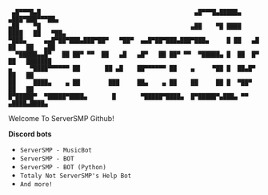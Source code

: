 ```
 ▄█▀▀▀█▄█                                           ▄█▀▀▀█▄█████▄     ▄███▀███▀▀▀██▄ 
▄██    ▀█                                          ▄██    ▀█ ████    ████   ██   ▀██▄
▀███▄     ▄▄█▀██▀███▄███▀██▀   ▀██▀  ▄▄█▀██▀███▄███▀███▄     █ ██   ▄█ ██   ██   ▄██ 
  ▀█████▄▄█▀   ██ ██▀ ▀▀  ██   ▄█   ▄█▀   ██ ██▀ ▀▀  ▀█████▄ █  ██  █▀ ██   ███████  
▄     ▀████▀▀▀▀▀▀ ██       ██ ▄█    ██▀▀▀▀▀▀ ██    ▄     ▀██ █  ██▄█▀  ██   ██       
██     ████▄    ▄ ██        ███     ██▄    ▄ ██    ██     ██ █  ▀██▀   ██   ██       
█▀█████▀  ▀█████▀████▄       █       ▀█████▀████▄  █▀█████▀▄███▄ ▀▀  ▄████▄████▄     
```

Welcome To ServerSMP Github!

**Discord bots**
 - `ServerSMP - MusicBot`
 - `ServerSMP - BOT`
 - `ServerSMP - BOT (Python)`
 - `Totaly Not ServerSMP's Help Bot`
 - `And more!`
